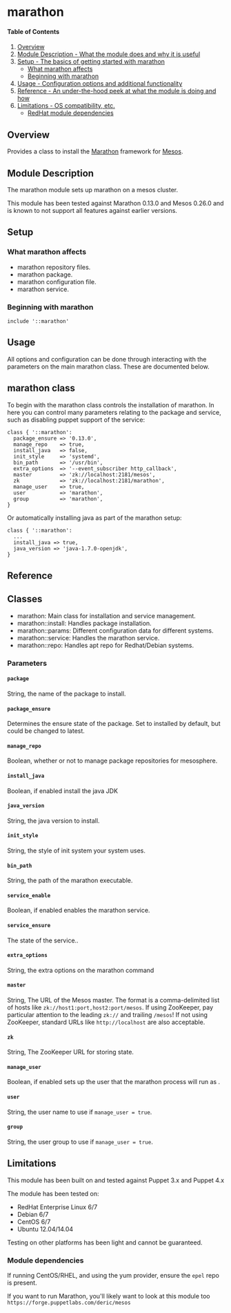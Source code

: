 # marathon

#### Table of Contents

1. [Overview](#overview)
2. [Module Description - What the module does and why it is useful](#module-description)
3. [Setup - The basics of getting started with marathon](#setup)
    * [What marathon affects](#what-marathon-affects)
    * [Beginning with marathon](#beginning-with-marathon)
4. [Usage - Configuration options and additional functionality](#usage)
5. [Reference - An under-the-hood peek at what the module is doing and how](#reference)
5. [Limitations - OS compatibility, etc.](#limitations)
   * [RedHat module dependencies](#redhat-module-dependecies)

## Overview

Provides a class to install the [Marathon](https://mesosphere.github.io/marathon/) framework for [Mesos](http://mesos.apache.org/).

## Module Description
The marathon module sets up marathon on a mesos cluster.

This module has been tested against Marathon 0.13.0 and Mesos 0.26.0 and is known to not support
all features against earlier versions.

## Setup

### What marathon affects

* marathon repository files.
* marathon package.
* marathon configuration file.
* marathon service.

### Beginning with marathon


```puppet
include '::marathon'
```

## Usage

All options and configuration can be done through interacting with the parameters
on the main marathon class.  These are documented below.

## marathon class

To begin with the marathon class controls the installation of marathon.  In here
you can control many parameters relating to the package and service, such as
disabling puppet support of the service:

```puppet
class { '::marathon':
  package_ensure => '0.13.0',
  manage_repo    => true,
  install_java   => false,
  init_style     => 'systemd',
  bin_path       => '/usr/bin',
  extra_options  => '--event_subscriber http_callback',
  master         => 'zk://localhost:2181/mesos',
  zk             => 'zk://localhost:2181/marathon',
  manage_user    => true,
  user           => 'marathon',
  group          => 'marathon',
}

```

Or automatically installing java as part of the marathon setup:

```puppet
class { '::marathon':
  ...
  install_java => true,
  java_version => 'java-1.7.0-openjdk',
}
```

## Reference

## Classes

* marathon: Main class for installation and service management.
* marathon::install: Handles package installation.
* marathon::params: Different configuration data for different systems.
* marathon::service: Handles the marathon service.
* marathon::repo: Handles apt repo for Redhat/Debian systems.

### Parameters

#### `package`

String, the name of the package to install.

#### `package_ensure`

Determines the ensure state of the package.  Set to installed by default, but could
be changed to latest.

#### `manage_repo`

Boolean, whether or not to manage package repositories for mesosphere.

#### `install_java`

Boolean, if enabled install the java JDK

#### `java_version`

String, the java version to install.

#### `init_style`

String, the style of init system your system uses.

#### `bin_path`

String, the path of the marathon executable.

#### `service_enable`

Boolean, if enabled enables the marathon service.

#### `service_ensure`

The state of the service..

#### `extra_options`

String, the extra options on the marathon command

#### `master`

String, The URL of the Mesos master. The format is a comma-delimited list of
hosts like ``zk://host1:port,host2:port/mesos``. If using ZooKeeper, pay
particular attention to the leading ``zk://`` and trailing ``/mesos``!
If not using ZooKeeper, standard URLs like ``http://localhost`` are also acceptable.

#### `zk`

String, The ZooKeeper URL for storing state.

#### `manage_user`

Boolean, if enabled sets up the user that the marathon process will run as .

#### `user`

String, the user name to use if ``manage_user = true``.

#### `group`

String, the user group to use if ``manage_user = true``.


## Limitations

This module has been built on and tested against Puppet 3.x and Puppet 4.x

The module has been tested on:

* RedHat Enterprise Linux 6/7
* Debian 6/7
* CentOS 6/7
* Ubuntu 12.04/14.04

Testing on other platforms has been light and cannot be guaranteed.

### Module dependencies

If running CentOS/RHEL, and using the yum provider, ensure the ``epel`` repo is present.

If you want to run Marathon, you'll likely want to look at this module too ``https://forge.puppetlabs.com/deric/mesos``
